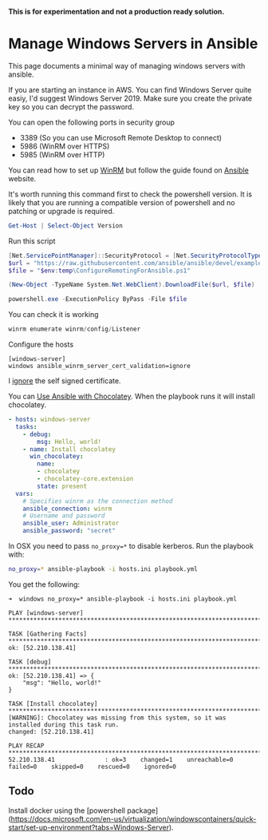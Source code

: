 __This is for experimentation and not a production ready solution.__

# Manage Windows Servers in Ansible
This page documents a minimal way of managing windows servers with ansible.

If you are starting an instance in AWS.
You can find Windows Server quite easiy, I'd suggest Windows Server 2019.
Make sure you create the private key so you can decrypt the password.

You can open the following ports in security group
- 3389 (So you can use Microsoft Remote Desktop to connect)
- 5986 (WinRM over HTTPS)
- 5985 (WinRM over HTTP)

You can read how to set up [WinRM](https://docs.microsoft.com/en-us/windows/win32/winrm/installation-and-configuration-for-windows-remote-management#quick-default-configuration) but follow the guide found on [Ansible](https://docs.ansible.com/ansible/latest/user_guide/windows_setup.html#winrm-setup) website. 

It's worth running this command first to check the powershell version.
It is likely that you are running a compatible version of powershell and no patching or upgrade is required.
```powershell
Get-Host | Select-Object Version
```
Run this script
```powershell
[Net.ServicePointManager]::SecurityProtocol = [Net.SecurityProtocolType]::Tls12
$url = "https://raw.githubusercontent.com/ansible/ansible/devel/examples/scripts/ConfigureRemotingForAnsible.ps1"
$file = "$env:temp\ConfigureRemotingForAnsible.ps1"

(New-Object -TypeName System.Net.WebClient).DownloadFile($url, $file)

powershell.exe -ExecutionPolicy ByPass -File $file
```
You can check it is working
```powershell
winrm enumerate winrm/config/Listener
```

Configure the hosts
```
[windows-server]
windows ansible_winrm_server_cert_validation=ignore
```
I [ignore](https://stackoverflow.com/questions/45381063/ansible-winrm-server-cert-validation-https-security) the self signed certificate.

You can [Use Ansible with Chocolatey](https://www.ntweekly.com/2020/09/09/install-chocolatey-with-ansible-on-windows-hosts/).
When the playbook runs it will install chocolatey.

```yaml
- hosts: windows-server
  tasks:
    - debug:
        msg: Hello, world!
    - name: Install chocolatey
      win_chocolatey:
        name:
        - chocolatey
        - chocolatey-core.extension
        state: present
  vars:
    # Specifies winrm as the connection method
    ansible_connection: winrm
    # Username and password
    ansible_user: Administrator
    ansible_password: "secret"
```

In OSX you need to pass ```no_proxy=*``` to disable kerberos.
Run the playbook with:
```bash
no_proxy=* ansible-playbook -i hosts.ini playbook.yml
```

You get the following:
```
➜  windows no_proxy=* ansible-playbook -i hosts.ini playbook.yml

PLAY [windows-server] ******************************************************************************************************************************************

TASK [Gathering Facts] *****************************************************************************************************************************************
ok: [52.210.138.41]

TASK [debug] ***************************************************************************************************************************************************
ok: [52.210.138.41] => {
    "msg": "Hello, world!"
}

TASK [Install chocolatey] **************************************************************************************************************************************
[WARNING]: Chocolatey was missing from this system, so it was installed during this task run.
changed: [52.210.138.41]

PLAY RECAP *****************************************************************************************************************************************************
52.210.138.41              : ok=3    changed=1    unreachable=0    failed=0    skipped=0    rescued=0    ignored=0
```

## Todo
Install docker using the [powershell package]
(https://docs.microsoft.com/en-us/virtualization/windowscontainers/quick-start/set-up-environment?tabs=Windows-Server).
